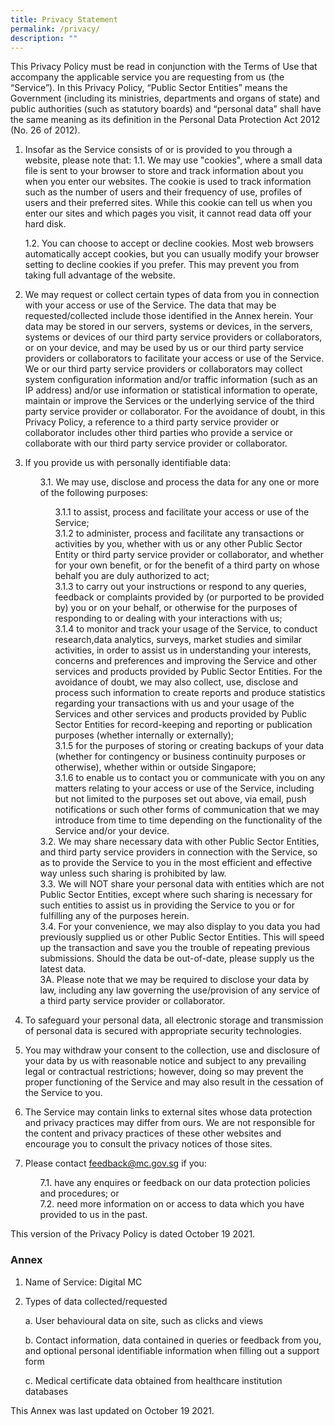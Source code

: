 ```yaml
---
title: Privacy Statement
permalink: /privacy/
description: ""
---
```


This Privacy Policy must be read in conjunction with the Terms of Use that accompany the applicable service you are requesting from us (the “Service”). In this Privacy Policy, “Public Sector Entities” means the Government (including its ministries, departments and organs of state) and public authorities (such as statutory boards) and “personal data” shall have the same meaning as its definition in the Personal Data Protection Act 2012 (No. 26 of 2012).


1. Insofar as the Service consists of or is provided to you through a website, please note that:
    1.1.  We may use "cookies", where a small data file is sent to your browser to store and track information about you when you enter our websites. The cookie is used to track information such as the number of users and their frequency of use, profiles of users and their preferred sites. While this cookie can tell us when you enter our sites and which pages you visit, it cannot read data off your hard disk.

    1.2.  You can choose to accept or decline cookies. Most web browsers automatically accept cookies, but you can usually modify your browser setting to decline cookies if you prefer. This may prevent you from taking full advantage of the website.


2. We may request or collect certain types of data from you in connection with your access or use of the Service. The data that may be requested/collected include those identified in the Annex herein. Your data may be stored in our servers, systems or devices, in the servers, systems or devices of our third party service providers or collaborators, or on your device, and may be used by us or our third party service providers or collaborators to facilitate your access or use of the Service. We or our third party service providers or collaborators may collect system configuration information and/or traffic information (such as an IP address) and/or use information or statistical information to operate, maintain or improve the Services or the underlying service of the third party service provider or collaborator. For the avoidance of doubt, in this Privacy Policy, a reference to a third party service provider or collaborator includes other third parties who provide a service or collaborate with our third party service provider or collaborator.

3. If you provide us with personally identifiable data:

    <ul style="list-style-type: none;">
    <li>3.1. We may use, disclose and process the data for any one or more of the following purposes:</li>
    <ul style="list-style-type: none;">
        <li>3.1.1 to assist, process and facilitate your access or use of the Service;</li>
        <li>3.1.2 to administer, process and facilitate any transactions or activities by you, whether with us or any other Public Sector Entity or third party service provider or collaborator, and whether for your own benefit, or for the benefit of a third party on whose behalf you are duly authorized to act;</li>
        <li>3.1.3 to carry out your instructions or respond to any queries, feedback or complaints provided by (or purported to be provided by) you or on your behalf, or otherwise for the purposes of responding to or dealing with your interactions with us;</li>
        <li>3.1.4 to monitor and track your usage of the Service, to conduct research,data analytics, surveys, market studies and similar activities, in order to assist us in understanding your interests, concerns and preferences and improving the Service and other services and products provided by Public Sector Entities. For the avoidance of doubt, we may also collect, use, disclose and process such information to create reports and produce statistics regarding your transactions with us and your usage of the Services and other services and products provided by Public Sector Entities for record-keeping and reporting or publication purposes (whether internally or externally);</li>
        <li>3.1.5 for the purposes of storing or creating backups of your data (whether for contingency or business continuity purposes or otherwise), whether within or outside Singapore;</li>
        <li>3.1.6 to enable us to contact you or communicate with you on any matters relating to your access or use of the Service, including but not limited to the purposes set out above, via email, push notifications or such other forms of communication that we may introduce from time to time depending on the functionality of the Service and/or your device.</li>
    </ul>
    <li>3.2. We may share necessary data with other Public Sector Entities, and third party service providers in connection with the Service, so as to provide the Service to you in the most efficient and effective way unless such sharing is prohibited by law.</li>
    <li>3.3. We will NOT share your personal data with entities which are not Public Sector Entities, except where such sharing is necessary for such entities to assist us in providing the Service to you or for fulfilling any of the purposes herein.</li>
    <li>3.4. For your convenience, we may also display to you data you had previously supplied us or other Public Sector Entities. This will speed up the transaction and save you the trouble of repeating previous submissions. Should the data be out-of-date, please supply us the latest data.</li>
    <li>3A. Please note that we may be required to disclose your data by law, including any law governing the use/provision of any service of a third party service provider or collaborator.</li>
    </ul>

4. To safeguard your personal data, all electronic storage and transmission of personal data is secured with appropriate security technologies.

5. You may withdraw your consent to the collection, use and disclosure of your data by us with reasonable notice and subject to any prevailing legal or contractual restrictions; however, doing so may prevent the proper functioning of the Service and may also result in the cessation of the Service to you.

6. The Service may contain links to external sites whose data protection and privacy practices may differ from ours. We are not responsible for the content and privacy practices of these other websites and encourage you to consult the privacy notices of those sites.

7. Please contact <feedback@mc.gov.sg> if you:
    <ul style="list-style-type: none;">
    <li>7.1. have any enquires or feedback on our data protection policies and procedures; or</li>
    <li>7.2. need more information on or access to data which you have provided to us in the past.</li>
    </ul>
    
This version of the Privacy Policy is dated October 19 2021.

### Annex

1. Name of Service: Digital MC

2. Types of data collected/requested

    a. User behavioural data on site, such as clicks and views

    b. Contact information, data contained in queries or feedback from you, and optional personal identifiable information when filling out a support form

    c. Medical certificate data obtained from healthcare institution databases

This Annex was last updated on October 19 2021.